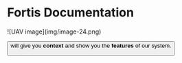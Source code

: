 <!-- import ImageByColorMode from '../components/ImageByColorMode/ImageByColorMode.js';

<ImageByColorMode 
lightModeImage="./img/mrs_f4f_large_light.png"
darkModeImage="./img/mrs_f4f_large_dark.png"
/> -->

<h1>Fortis Documentation</h1>

<div class="sideBySide">

<!-- <div class="text">
<p>
The aim of this page is to provide the...
</p>
</div> -->

<div class="image">
  ![UAV image](img/image-24.png)
</div>

</div>

<Button label="📖 Documentation" link="/docs/introduction" /> will give you **context** and show you the **features** of our system.

<!-- Don't forget to check out our <Button label="✏️ blog" link="/blog" /> to read about our latest updates. -->

<!-- **Note on versioning:** Older versions of the documentation are preserved, but not maintained anymore. -->

